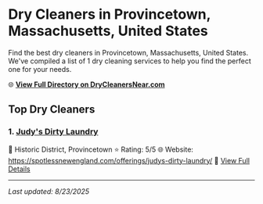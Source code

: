 # Dry Cleaners in Provincetown, Massachusetts, United States

Find the best dry cleaners in Provincetown, Massachusetts, United States. We've compiled a list of 1 dry cleaning services to help you find the perfect one for your needs.

🌐 **[View Full Directory on DryCleanersNear.com](https://drycleanersnear.com/city/US/Massachusetts/Provincetown)**

## Top Dry Cleaners

### 1. [Judy's Dirty Laundry](https://drycleanersnear.com/dryCleaner/68819441a2f5b6ba0749a4a9/judy-s-dirty-laundry)
📍 Historic District, Provincetown
⭐ Rating: 5/5
🌐 Website: https://spotlessnewengland.com/offerings/judys-dirty-laundry/
🔗 [View Full Details](https://drycleanersnear.com/dryCleaner/68819441a2f5b6ba0749a4a9/judy-s-dirty-laundry)


---

*Last updated: 8/23/2025*
